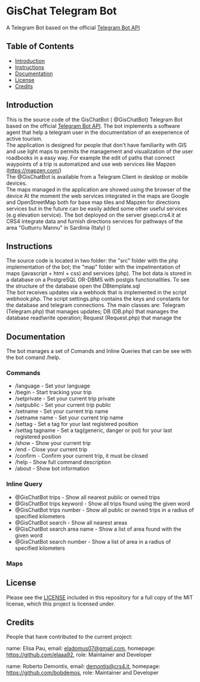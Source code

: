 # GisChat Telegram Bot

A Telegram Bot based on the official [Telegram Bot API](https://core.telegram.org/bots/api)

## Table of Contents
- [Introduction](#introduction)
- [Instructions](#instructions)
- [Documentation](#documentation)
- [License](#license)
- [Credits](#credits)

## Introduction
This is the source code of the GisChatBot ( @GisChatBot) Telegram Bot based on the official [Telegram Bot API]( https://core.telegram.org/bots/api ). 
The bot implements a software agent that help a telegram user in the documentation of an exeperience of active tourism.  
The application is designed for people that don't have familiarity with GIS and use light maps to permits the management and visualization of the user roadbooks in a easy way.
For example the edit of paths that connect waypoints of a trip is automatized and use web services like Mapzen (https://mapzen.com/)        
The @GisChatBot is available from a Telegram Client in desktop or mobile devices.   
The maps managed in the application are showed using the browser of the device 
At the moment the web services integrated in the maps are Google and OpenStreetMap both for base map tiles and Mapzen for directions services but in the future can be easily added some other useful services (e.g elevation service).
The bot deployed on the server gisepi.crs4.it at CRS4 integrate data and furnish directions services for pathways of the area "Gutturru Mannu" in Sardinia (Italy) ()

## Instructions
The source code is located in two folder: the "src" folder with the php implementation of the bot; the "map" folder with the impelmentation of maps (javascript + html + css) and services (php).
The bot data is stored in a database on a PostgreSQL OR-DBMS with postgis functionalities. To see the structure of the database open the DBtemplate.sql  
The bot receives updates via a webhook that is implemented in the script webhook.php. The script settings.php contains the keys and constants for the database and telegram connections. 
The main classes are: Telegram (Telegram.php) that manages updates; DB (DB.php) that manages the database read\write operation; Request (Request.php) that manage the 

## Documentation
The bot manages a set of Comands and Inline Queries that can be see with the bot comand /help. 

### Commands 
 - /language - Set your language
 - /begin - Start tracking your trip
 - /setprivate - Set your current trip private
 - /setpublic - Set your current trip public
 - /setname - Set your current trip name
 - /setname name - Set your current trip name
 - /settag - Set a tag for your last registered position
 - /settag tagname - Set a tag(generic, danger or poi) for your last registered position
 - /show - Show your current trip
 - /end - Close your current trip
 - /confirm - Confirm your current trip, it must be closed
 - /help - Show full command description
 - /about - Show bot information
 
### Inline Query
 - @GisChatBot trips - Show all nearest public or owned trips
 - @GisChatBot trips keyword - Show all trips found using the given word
 - @GisChatBot trips number - Show all public or owned trips in a radius of specified kilometers
 - @GisChatBot search - Show all nearest areas
 - @GisChatBot search area name - Show a list of area found with the given word
 - @GisChatBot search number - Show a list of area in a radius of specified kilometers 

### Maps

## License
Please see the [LICENSE](LICENSE.md) included in this repository for a full copy of the MIT license,
which this project is licensed under.

## Credits
People that have contributed to the current project: 

name: Elisa Pau,
email: eladomus07@gmail.com,
homepage: https://github.com/elaaa92,
role: Maintainer and Developer

name: Roberto Demontis,
email: demontis@crs4.it,
homepage: https://github.com/bobdemos,
role: Maintainer and Developer
